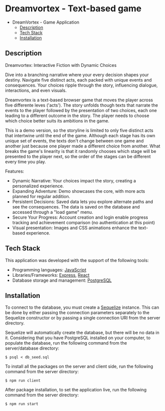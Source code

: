 
# Dreamvortex - Text-based game

- DreamVortex - Game Application
  - [Description](#description)
  - [Tech Stack](#tech-stack)
  - [Installation](#installation)

## Description

Dreamvortex: Interactive Fiction with Dynamic Choices

Dive into a branching narrative where your every decision shapes your destiny. Navigate five distinct acts, each packed with unique events and consequences. Your choices ripple through the story, influencing dialogue, interactions, and even visuals.

Dreamvortex is a text-based browser game that moves the player across five differente leves ('acts'). The story unfolds though texts that narrate the events to the player followed by the presentation of two choices, each one leading to a different outcome in the story. The player needs to choose which choice better suits its ambitions in the game.

This is a demo version, so the storyline is limited to only five distinct acts that intertwine until the end of the game. Although each stage has its own unique set of events, the texts don't change between one game and another just because one player made a different choice from another. What breaks the game's linearity is that it randomly chooses which stage will be presented to the player next, so the order of the stages can be different every time you play.

Features:

- Dynamic Narrative: Your choices impact the story, creating a personalized experience.
- Expanding Adventure: Demo showcases the core, with more acts planned for regular addition.
- Persistent Decisions: Saved data lets you explore alternate paths and see the consequences. The data is saved on the database and accessed through a "load game" menu.
- Secure Your Progress: Account creation and login enable progress tracking and achievement comparison (no authentication at this point)
- Visual presentation: Images and CSS animations enhance the text-based experience.

## Tech Stack

This application was developed with the support of the following tools:

- Programming languages: [JavaScript](https://www.javascript.com)
- Libraries/Frameworks: [Express](https://expressjs.com), [React](https://react.dev)
- Database storage and management: [PostgreSQL](https://www.postgresql.org)


## Installation

To connect to the database, you must create a [Sequelize](https://sequelize.org/docs/v6/getting-started/) instance. This can be done by either passing the connection parameters separately to the Sequelize constructor or by passing a single connection URI from the server directory.

Sequelize will automatically create the database, but there will be no data in it. Considering that you have PostgreSQL installed on your computer, to populate the database, run the following command from the server/database directory:

```shell
$ psql < db_seed.sql
```

To install all the packages on the server and client side, run the following command from the server directory:

```shell
$ npm run client
```
After package installation, to set the application live, run the following command from the server directory: 

```shell
$ npm run start
```


